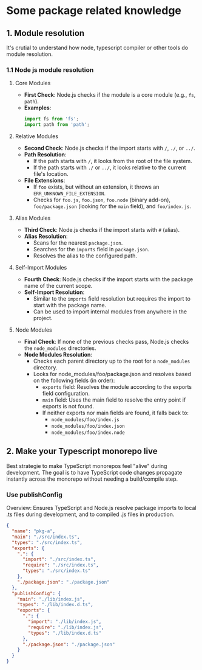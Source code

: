 # Some package related knowledge

## 1. Module resolution
It's crutial to understand how node, typescript compiler or other tools do module resolution.

### 1.1 Node js module resolution

1. Core Modules
   - **First Check**: Node.js checks if the module is a core module (e.g., `fs`, `path`).
   - **Examples**:
     ```javascript
     import fs from 'fs';
     import path from 'path';
     ```

2. Relative Modules
   - **Second Check**: Node.js checks if the import starts with `/`, `./`, or `../`.
   - **Path Resolution**:
     - If the path starts with `/`, it looks from the root of the file system.
     - If the path starts with `./` or `../`, it looks relative to the current file's location.
   - **File Extensions**:
     - If `foo` exists, but without an extension, it throws an `ERR_UNKNOWN_FILE_EXTENSION`.
     - Checks for `foo.js`, `foo.json`, `foo.node` (binary add-on), `foo/package.json` (looking for the `main` field), and `foo/index.js`.

3. Alias Modules
   - **Third Check**: Node.js checks if the import starts with `#` (alias).
   - **Alias Resolution**:
     - Scans for the nearest `package.json`.
     - Searches for the `imports` field in `package.json`.
     - Resolves the alias to the configured path.

4. Self-Import Modules
   - **Fourth Check**: Node.js checks if the import starts with the package name of the current scope.
   - **Self-Import Resolution**:
     - Similar to the `imports` field resolution but requires the import to start with the package name.
     - Can be used to import internal modules from anywhere in the project.

5. Node Modules
   - **Final Check**: If none of the previous checks pass, Node.js checks the `node_modules` directories.
   - **Node Modules Resolution**:
     - Checks each parent directory up to the root for a `node_modules` directory.
     - Looks for node_modules/foo/package.json and resolves based on the following fields (in order):
        - `exports` field: Resolves the module according to the exports field configuration.
        - `main` field: Uses the main field to resolve the entry point if exports is not found.
        - If neither exports nor main fields are found, it falls back to:
          - `node_modules/foo/index.js`
          - `node_modules/foo/index.json`
          - `node_modules/foo/index.node`
## 2. Make your Typescript monorepo live
Best strategie to make TypeScript monorepos feel "alive" during development. The goal is to have TypeScript code changes propagate instantly across the monorepo without needing a build/compile step. 

### Use publishConfig
Overview: Ensures TypeScript and Node.js resolve package imports to local .ts files during development, and to compiled .js files in production.

```json
{
  "name": "pkg-a",
  "main": "./src/index.ts",
  "types": "./src/index.ts",
  "exports": {
    ".": {
      "import": "./src/index.ts",
      "require": "./src/index.ts",
      "types": "./src/index.ts"
    },
    "./package.json": "./package.json"
  },
  "publishConfig": {
    "main": "./lib/index.js",
    "types": "./lib/index.d.ts",
    "exports": {
      ".": {
        "import": "./lib/index.js",
        "require": "./lib/index.js",
        "types": "./lib/index.d.ts"
      },
      "./package.json": "./package.json"
    }
  }
}
```





